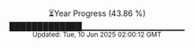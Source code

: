 <p align="center">
⏳Year Progress (43.86 %) <br>
█████████████▁▁▁▁▁▁▁▁▁▁▁▁▁▁▁▁▁ <br>
<sub>Updated: Tue, 10 Jun 2025 02:00:12 GMT</sub>
</p>

